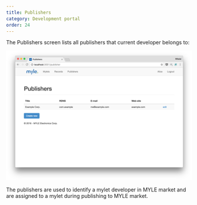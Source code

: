```yaml
---
title: Publishers
category: Development portal
order: 24
---
```


The Publishers screen lists all publishers that current developer belongs to:

![](/images/dev-portal-publishers.png)

The publishers are used to identify a mylet developer in MYLE market and are assigned to a mylet during publishing to MYLE market.